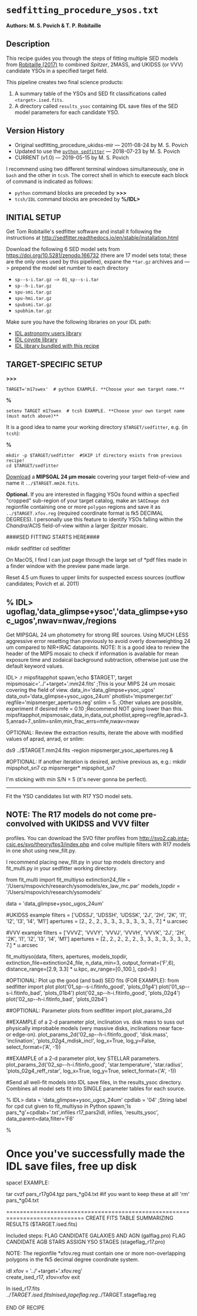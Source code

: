 # `sedfitting_procedure_ysos.txt`

**Authors: M. S. Povich & T. P. Robitaille**

## Description

This recipe guides you through the steps of fitting multiple SED models from [Robitaille (2017)](https://doi.org/10.1051/0004-6361/201425486) to combined *Spitzer*, 2MASS, and UKIDSS (or VVV) candidate YSOs in a specified target field.

This pipeline creates two final science products:
1. A summary table of the YSOs and SED fit classifications called `<target>.ised.fits`.
1. A directory called `results_ysoc` containing IDL save files of the SED model parameters for each candidate YSO. 

## Version History

* Original sedfitting_procedure_ukidss-mir — 2011-08-24 by M. S. Povich 
* Updated to use the [`python sedfitter`](https://github.com/astrofrog/sedfitter) — 2018-07-23 by M. S. Povich 
* CURRENT (v1.0) — 2019-05-15 by M. S. Povich

I recommend using two different terminal windows simultaneously, one in `bash` and the other in `tcsh`. The correct shell in which to execute each block of command is indicated as follows:
 
  * `python` command blocks are preceded by **>>>**
  * `tcsh/IDL` command blocks are preceded by **%/IDL>**


## INITIAL SETUP

Get Tom Robitaille's sedfitter software and install it following the instructions
at http://sedfitter.readthedocs.io/en/stable/installation.html

Download the following 6 SED model sets from https://doi.org/10.5281/zenodo.166732 (there are 17 model sets total; these are the only ones used by this pipeline), expane the `*tar.gz` archives and —> prepend the model set number to each directory

* `sp--s-i.tar.gz —> 01_sp--s-i.tar` 
* `sp--h-i.tar.gz`
* `spu-smi.tar.gz`
* `spu-hmi.tar.gz`
* `spubsmi.tar.gz`
* `spubhim.tar.gz`

Make sure you have the following libraries on your IDL path:

* [IDL astronomy users library](https://github.com/wlandsman/IDLAstro)
* [IDL coyote library](https://github.com/idl-coyote/coyote)
* [IDL library bundled with this recipe](https://github.com/mattpovich/sedfitting-phrds)


## TARGET-SPECIFIC SETUP

**>>>**

    TARGET='m17swex'  # python EXAMPLE. **Choose your own target name.**


**%**

    setenv TARGET m17swex  # tcsh EXAMPLE. **Choose your own target name (must match above)**


It is a good idea to name your working directory `$TARGET/sedfitter`, e.g. (in `tcsh`):

**%**

    mkdir -p $TARGET/sedfitter  #SKIP if directory exists from previous recipe!
    cd $TARGET/sedfitter
    
[Download](https://irsa.ipac.caltech.edu/data/SPITZER/MIPSGAL/) a **MIPSGAL 24 µm mosaic** covering your target field-of-view and name it `../$TARGET.mm24.fits`.

**Optional.** If you are interested in flagging YSOs found within a specfied "cropped" sub-region of your target catalog, make an `SAOImage ds9` regionfile containing one or more `polygon` regions and save it as `../$TARGET.xfov.reg` (required coordinate format is fk5 DECIMAL DEGREES). I personally use this feature to identify YSOs falling within the *Chandra*/ACIS field-of-view within a larger *Spitzer* mosaic.

####SED FITTING STARTS HERE####

mkdir sedfitter
cd sedfitter





	 




On MacOS, I find I can just page through the large set of *pdf files made in a finder window with the preview pane made large.  

Reset 4.5 um fluxes to upper limits for suspected excess sources (outflow candidates; Povich et al. 2011)

  %
  IDL>
        ugoflag,'data_glimpse+ysoc','data_glimpse+ysoc_ugos',nwav=nwav,/regions		
---------------------
Get MIPSGAL 24 um photometry for strong IRE sources. Using MUCH LESS aggressive error resetting than previously to avoid overly downweighting 24 um compared to NIR+IRAC datapoints.
NOTE: It is a good idea to review the header of the MIPS mosaic to check if information is available for mean exposure time and zodaical background subtraction, otherwise just use the default keyword values.

   IDL>
	.r mipsfitapphot
	 spawn,'echo $TARGET', target
 	 mipsmosaic='../'+target+'.mm24.fits'  ;This is your MIPS 24 um mosaic covering the field of view.
  	 data_in='data_glimpse+ysoc_ugos'
  	 data_out='data_glimpse+ysoc_ugos_24um'
  	 photlist='mipsmerger.txt'
  	 regfile='mipsmerger_apertures.reg'
	 snlim = 5. ;Other values are possible, experiment if desired
	 mfe = 0.10 ;Recommend NOT going lower than this.
 	 mipsfitapphot,mipsmosaic,data_in,data_out,photlist,apreg=regfile,aprad=3.5,anrad=7.,snlim=snlim,min_frac_errs=mfe,nwav=nwav

OPTIONAL: Review the extraction results, iterate the above with modified values of aprad, anrad, or snlim:

  ds9 ../$TARGET.mm24.fits -region mipsmerger_ysoc_apertures.reg &

#OPTIONAL: If another iteration is desired, archive previous as, e.g.:
   mkdir mipsphot_sn7
   cp mipsmerger* mipsphot_sn7

I'm sticking with min S/N = 5 (it's never gonna be perfect).

---------------------------------
Fit the YSO candidates list with R17 YSO model sets.

## NOTE: The R17 models do not come pre-convolved with UKIDSS and VVV filter
   profiles. You can download the SVO filter profiles from
   http://svo2.cab.inta-csic.es/svo/theory/fps3/index.php
   and colve multiple filters with R17 models in one shot
   using new_filt.py.

   I recommend placing new_filt.py in your top models directory
   and fit_multi.py
   in your sedfitter working directory.

>>>

from fit_multi import fit_multiyso
extinction24_file = '/Users/mspovich/research/ysomodels/ex_law_mc.par'
models_topdir = '/Users/mspovich/research/ysomodels'

data = 'data_glimpse+ysoc_ugos_24um'

#UKIDSS example
filters = ['UDSSJ', 'UDSSH', 'UDSSK', '2J', '2H', '2K', 'I1', 'I2', 'I3', 'I4', 'M1'] 
apertures = [2., 2., 2., 3., 3., 3., 3., 3., 3., 3., 7.] * u.arcsec

#VVV example
filters = ['VVVZ', 'VVVY', 'VVVJ', 'VVVH', 'VVVK', '2J', '2H', '2K', 'I1', 'I2', 'I3', 'I4', 'M1'] 
apertures = [2., 2., 2., 2., 2., 3., 3., 3., 3., 3., 3., 3., 7.] * u.arcsec

fit_multiyso(data, filters, apertures, models_topdir,
		   extinction_file=extinction24_file,
		   n_data_min=3,  output_format=('F',6),
		   distance_range=[2.9, 3.3] * u.kpc,
		   av_range=[0.,100.], cpd=9.)

#OPTIONAL: Plot up the good (and bad) SED fits (FOR EXAMPLE):
from sedfitter import plot
plot('01_sp--s-i.fitinfo_good', 'plots_01g4') 
plot('01_sp--s-i.fitinfo_bad', 'plots_01b4') 
plot('02_sp--h-i.fitinfo_good', 'plots_02g4') 
plot('02_sp--h-i.fitinfo_bad', 'plots_02b4') 


##OPTIONAL: Parameter plots
from sedfitter import plot_params_2d

##EXAMPLE of a 2-d parameter plot, inclination vs. disk mass to suss out physically improbable models (very massive disks, inclinations near face- or edge-on). 
plot_params_2d('02_sp--h-i.fitinfo_good', 'disk.mass', 'inclination', 'plots_02g4_mdisk_incl', log_x=True, log_y=False, select_format=('A', -1)) 

##EXAMPLE of a 2-d parameter plot, key STELLAR parameters. 
plot_params_2d('02_sp--h-i.fitinfo_good', 'star.temperature', 'star.radius', 'plots_02g4_reff_rstar', log_x=True, log_y=True, select_format=('A', -1)) 


#Send all well-fit models into IDL save files, in the results_ysoc
 directory.
 Combines all model sets fit into SINGLE parameter tables for each source.

%
   IDL>
   data = 'data_glimpse+ysoc_ugos_24um'
   cpdlab = '04'  ;String label for cpd cut given to fit_multiyso in Python
   spawn,'ls pars_*g'+cpdlab+'.txt',infiles 
   r17_pars2idl, infiles, 'results_ysoc', data_parent=data,filter='F6'

%
 # Once you've successfully made the IDL save files, free up disk
 space! EXAMPLE:
 
tar cvzf pars_r17g04.tgz pars_*g04.txt  #if you want to keep these at all!
'rm' pars_*g04.txt  

=============================================================================
CREATE FITS TABLE SUMMARIZING RESULTS  ($TARGET.ised.fits)

Included steps:
FLAG CANDIDATE GALAXIES AND AGN (galflag.pro)
FLAG CANDIDATE AGB STARS
ASSIGN YSO STAGES (stageflag_r17.pro)

NOTE: The regionfile *xfov.reg must contain one or more non-overlapping polygons in the fk5 decimal degree coordinate system.

  idl
     xfov = '../'+target+'.xfov.reg'	
     create_ised_r17, xfov=xfov
  exit

  ln ised_r17.fits ../$TARGET.ised.fits
  ln ised_stageflag.reg ../$TARGET.stageflag.reg

END OF RECIPE



   
